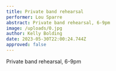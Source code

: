 ```yaml
---
title: Private band rehearsal
performer: Lou Sparre
abstract: Private band rehearsal, 6-9pm
image: /uploads/0.jpg
author: Kelly Bolding
date: 2023-05-30T22:00:24.744Z
approved: false
---
```

Private band rehearsal, 6-9pm
